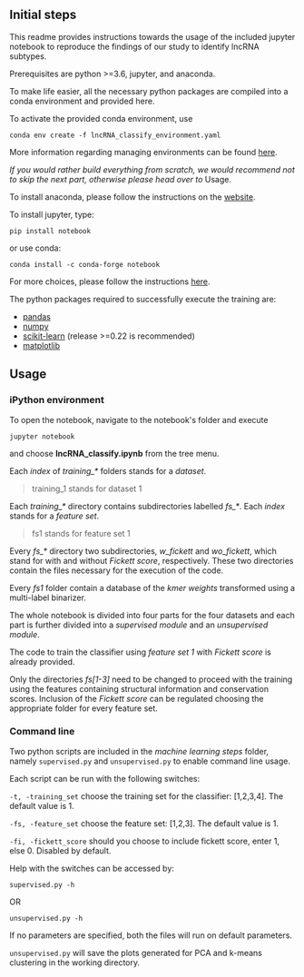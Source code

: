 ## Initial steps

This readme provides instructions towards the usage of the included jupyter notebook to reproduce the findings 
of our study to identify lncRNA subtypes.

Prerequisites are python >=3.6, jupyter, and anaconda.

To make life easier, all the necessary python packages are compiled into a conda environment and provided here.

To activate the provided conda environment, use

`conda env create -f lncRNA_classify_environment.yaml`

More information regarding managing environments can be found [here](https://docs.conda.io/projects/conda/en/latest/user-guide/tasks/manage-environments.html).

_If you would rather build everything from scratch, we would recommend not to skip the next part, otherwise please head over to_ Usage.

To install anaconda, please follow the instructions on the [website](https://docs.anaconda.com/anaconda/install/).

To install jupyter, type:

`pip install notebook`

or use conda:

`conda install -c conda-forge notebook`

For more choices, please follow the instructions [here](https://jupyter.org/install).

The python packages required to successfully execute the training are:

* [pandas](https://pandas.pydata.org/)
* [numpy](https://numpy.org)
* [scikit-learn](https://scikit-learn.org/stable/) (release >=0.22 is recommended)
* [matplotlib](https://matplotlib.org/)


## Usage

### iPython environment

To open the notebook, navigate to the notebook's folder and execute

`jupyter notebook`

and choose **lncRNA_classify.ipynb** from the tree menu.

Each _index_ of _training\_\*_ folders stands for a _dataset_.

> training_1 stands for dataset 1

Each _training\_\*_ directory contains subdirectories labelled _fs\_\*_. Each _index_ stands for a _feature set_.

> fs1 stands for feature set 1

Every _fs\_\*_ directory two subdirectories, _w\_fickett_ and _wo\_fickett_, which stand for with and without _Fickett score_, respectively. These two directories contain the files necessary for the execution of the code.

Every _fs1_ folder contain a database of the _kmer weights_ transformed using a multi-label binarizer.

The whole notebook is divided into four parts for the four datasets and each part is further divided into a _supervised module_ and an _unsupervised module_.

The code to train the classifier using _feature set 1_ with _Fickett score_ is already provided. 

Only the directories _fs\[1-3\]_ need to be changed to proceed with the training using the features containing structural information and conservation scores. Inclusion of the _Fickett score_ can be regulated choosing the appropriate folder for every feature set.

### Command line

Two python scripts are included in the _machine learning steps_ folder, namely `supervised.py` and `unsupervised.py` to enable command line usage.

Each script can be run with the following switches:

`-t, -training_set` choose the training set for the classifier: \[1,2,3,4\]. The default value is 1.

`-fs, -feature_set` choose the feature set: \[1,2,3\]. The default value is 1.

`-fi, -fickett_score` should you choose to include fickett score, enter 1, else 0. Disabled by default.

Help with the switches can be accessed by:

`supervised.py -h`

OR

`unsupervised.py -h`

If no parameters are specified, both the files will run on default parameters.

`unsupervised.py` will save the plots generated for PCA and k-means clustering in the working directory.
